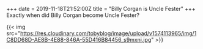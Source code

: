 +++
date = 2019-11-18T21:52:00Z
title = "Billy Corgan is Uncle Fester"
+++
Exactly when did Billy Corgan become Uncle Fester?

  
{{< img src="https://res.cloudinary.com/tobyblog/image/upload/v1574113965/img/1C8DD68D-AE8B-4E88-846A-55D416B84456_s9mxni.jpg" >}}